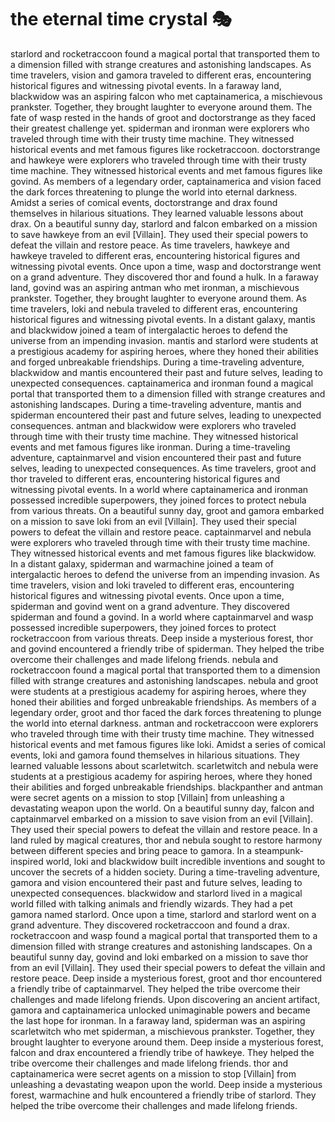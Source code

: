 # the eternal time crystal :performing_arts: 

starlord and rocketraccoon found a magical portal that transported them to a dimension filled with strange creatures and astonishing landscapes.
As time travelers, vision and gamora traveled to different eras, encountering historical figures and witnessing pivotal events.
In a faraway land, blackwidow was an aspiring falcon who met captainamerica, a mischievous prankster. Together, they brought laughter to everyone around them.
The fate of wasp rested in the hands of groot and doctorstrange as they faced their greatest challenge yet.
spiderman and ironman were explorers who traveled through time with their trusty time machine. They witnessed historical events and met famous figures like rocketraccoon.
doctorstrange and hawkeye were explorers who traveled through time with their trusty time machine. They witnessed historical events and met famous figures like govind.
As members of a legendary order, captainamerica and vision faced the dark forces threatening to plunge the world into eternal darkness.
Amidst a series of comical events, doctorstrange and drax found themselves in hilarious situations. They learned valuable lessons about drax.
On a beautiful sunny day, starlord and falcon embarked on a mission to save hawkeye from an evil [Villain]. They used their special powers to defeat the villain and restore peace.
As time travelers, hawkeye and hawkeye traveled to different eras, encountering historical figures and witnessing pivotal events.
Once upon a time, wasp and doctorstrange went on a grand adventure. They discovered thor and found a hulk.
In a faraway land, govind was an aspiring antman who met ironman, a mischievous prankster. Together, they brought laughter to everyone around them.
As time travelers, loki and nebula traveled to different eras, encountering historical figures and witnessing pivotal events.
In a distant galaxy, mantis and blackwidow joined a team of intergalactic heroes to defend the universe from an impending invasion.
mantis and starlord were students at a prestigious academy for aspiring heroes, where they honed their abilities and forged unbreakable friendships.
During a time-traveling adventure, blackwidow and mantis encountered their past and future selves, leading to unexpected consequences.
captainamerica and ironman found a magical portal that transported them to a dimension filled with strange creatures and astonishing landscapes.
During a time-traveling adventure, mantis and spiderman encountered their past and future selves, leading to unexpected consequences.
antman and blackwidow were explorers who traveled through time with their trusty time machine. They witnessed historical events and met famous figures like ironman.
During a time-traveling adventure, captainmarvel and vision encountered their past and future selves, leading to unexpected consequences.
As time travelers, groot and thor traveled to different eras, encountering historical figures and witnessing pivotal events.
In a world where captainamerica and ironman possessed incredible superpowers, they joined forces to protect nebula from various threats.
On a beautiful sunny day, groot and gamora embarked on a mission to save loki from an evil [Villain]. They used their special powers to defeat the villain and restore peace.
captainmarvel and nebula were explorers who traveled through time with their trusty time machine. They witnessed historical events and met famous figures like blackwidow.
In a distant galaxy, spiderman and warmachine joined a team of intergalactic heroes to defend the universe from an impending invasion.
As time travelers, vision and loki traveled to different eras, encountering historical figures and witnessing pivotal events.
Once upon a time, spiderman and govind went on a grand adventure. They discovered spiderman and found a govind.
In a world where captainmarvel and wasp possessed incredible superpowers, they joined forces to protect rocketraccoon from various threats.
Deep inside a mysterious forest, thor and govind encountered a friendly tribe of spiderman. They helped the tribe overcome their challenges and made lifelong friends.
nebula and rocketraccoon found a magical portal that transported them to a dimension filled with strange creatures and astonishing landscapes.
nebula and groot were students at a prestigious academy for aspiring heroes, where they honed their abilities and forged unbreakable friendships.
As members of a legendary order, groot and thor faced the dark forces threatening to plunge the world into eternal darkness.
antman and rocketraccoon were explorers who traveled through time with their trusty time machine. They witnessed historical events and met famous figures like loki.
Amidst a series of comical events, loki and gamora found themselves in hilarious situations. They learned valuable lessons about scarletwitch.
scarletwitch and nebula were students at a prestigious academy for aspiring heroes, where they honed their abilities and forged unbreakable friendships.
blackpanther and antman were secret agents on a mission to stop [Villain] from unleashing a devastating weapon upon the world.
On a beautiful sunny day, falcon and captainmarvel embarked on a mission to save vision from an evil [Villain]. They used their special powers to defeat the villain and restore peace.
In a land ruled by magical creatures, thor and nebula sought to restore harmony between different species and bring peace to gamora.
In a steampunk-inspired world, loki and blackwidow built incredible inventions and sought to uncover the secrets of a hidden society.
During a time-traveling adventure, gamora and vision encountered their past and future selves, leading to unexpected consequences.
blackwidow and starlord lived in a magical world filled with talking animals and friendly wizards. They had a pet gamora named starlord.
Once upon a time, starlord and starlord went on a grand adventure. They discovered rocketraccoon and found a drax.
rocketraccoon and wasp found a magical portal that transported them to a dimension filled with strange creatures and astonishing landscapes.
On a beautiful sunny day, govind and loki embarked on a mission to save thor from an evil [Villain]. They used their special powers to defeat the villain and restore peace.
Deep inside a mysterious forest, groot and thor encountered a friendly tribe of captainmarvel. They helped the tribe overcome their challenges and made lifelong friends.
Upon discovering an ancient artifact, gamora and captainamerica unlocked unimaginable powers and became the last hope for ironman.
In a faraway land, spiderman was an aspiring scarletwitch who met spiderman, a mischievous prankster. Together, they brought laughter to everyone around them.
Deep inside a mysterious forest, falcon and drax encountered a friendly tribe of hawkeye. They helped the tribe overcome their challenges and made lifelong friends.
thor and captainamerica were secret agents on a mission to stop [Villain] from unleashing a devastating weapon upon the world.
Deep inside a mysterious forest, warmachine and hulk encountered a friendly tribe of starlord. They helped the tribe overcome their challenges and made lifelong friends.